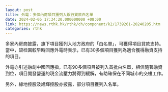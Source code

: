 ```yaml
---
layout: post
title: 外電：多個內房項目獲列入銀行貸款白名單
date: 2024-02-05 17:34:20.000000000 +08:00
link: https://news.rthk.hk/rthk/ch/component/k2/1739261-20240205.htm
categories: rthk
---
```


多家內房商披露，旗下項目獲列入地方政府的「白名單」，可獲得項目貸款支持。當中，碧桂園較早時回應外電時表示，已有30多個項目獲列為適合獲得融資支持的項目。

外電亦引述融創中國回應指，已有90多個項目被列入首批白名單，相信隨著融資到位，項目開發營運的現金流壓力將得到緩解，有助確保在不同城市的交樓工作。

另外，綠地控股及旭輝控股亦披露，部分項目獲列入名單。
